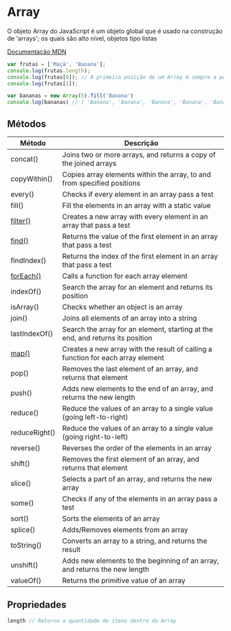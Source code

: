 # Array

O objeto Array do JavaScript é um objeto global que é usado na construção de 'arrays'; os quais são alto nível, objetos tipo listas

[Documentação MDN](https://developer.mozilla.org/pt-BR/docs/Web/JavaScript/Reference/Global_Objects/Array)

```javascript
var frutas = ['Maçã', 'Banana'];
console.log(frutas.length);
console.log(frutas[0]); // A primeira posição de um Array é sempre a posição 0
console.log(frutas[1]);
```

```javascript
var bananas = new Array(5).fill('Banana')
console.log(bananas) // [ 'Banana', 'Banana', 'Banana', 'Banana', 'Banana' ]
```

## Métodos

| Método                    | Descrição                                                                        |
|---------------------------|----------------------------------------------------------------------------------|
| concat()                  | Joins two or more arrays, and returns a copy of the joined arrays                |
| copyWithin()              | Copies array elements within the array, to and from specified positions          |
| every()                   | Checks if every element in an array pass a test                                  |
| fill()                    | Fill the elements in an array with a static value                                |
| [filter()](filter.md)     | Creates a new array with every element in an array that pass a test              |
| [find()](find.md)         | Returns the value of the first element in an array that pass a test              |
| findIndex()               | Returns the index of the first element in an array that pass a test              |
| [forEach()](forEach.md)   | Calls a function for each array element                                          |
| indexOf()                 | Search the array for an element and returns its position                         |
| isArray()                 | Checks whether an object is an array                                             |
| join()                    | Joins all elements of an array into a string                                     |
| lastIndexOf()             | Search the array for an element, starting at the end, and returns its position   |
| [map()](map.md)           | Creates a new array with the result of calling a function for each array element |
| pop()                     | Removes the last element of an array, and returns that element                   |
| push()                    | Adds new elements to the end of an array, and returns the new length             |
| reduce()                  | Reduce the values of an array to a single value (going left-to-right)            |
| reduceRight()             | Reduce the values of an array to a single value (going right-to-left)            |
| reverse()                 | Reverses the order of the elements in an array                                   |
| shift()                   | Removes the first element of an array, and returns that element                  |
| slice()                   | Selects a part of an array, and returns the new array                            |
| some()                    | Checks if any of the elements in an array pass a test                            |
| sort()                    | Sorts the elements of an array                                                   |
| splice()                  | Adds/Removes elements from an array                                              |
| toString()                | Converts an array to a string, and returns the result                            |
| unshift()                 | Adds new elements to the beginning of an array, and returns the new length       |
| valueOf()                 | Returns the primitive value of an array                                          |

## Propriedades

```javascript
length // Retorna a quantidade de itens dentro do Array
```
